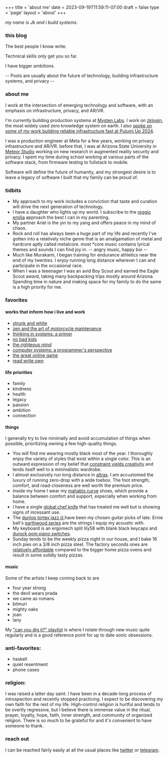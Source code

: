 +++
title = 'about me'
date = 2023-09-19T11:59:11-07:00
draft = false
type = 'page'
layout = 'about'
+++

_my name is Jk and i build systems._

### this blog

The best people I know write.

Technical skills only get you so far.

I have bigger ambitions.

-- Posts are usually about the future of technology, building infrastructure systems, and privacy --

### about me

I work at the intersection of emerging technology and software, with an emphasis on infrastructure, privacy, and AR/VR.

I'm currently building production systems at <a href="https://mystenlabs.com" target="_blank">Mysten Labs</a>. I work on <a href="https://blog.sui.io/zklogin-salt-server-architecture/" target="_blank">zklogin</a>, the most widely used zero knowledge system on earth. I also <a href="https://www.youtube.com/watch?v=EQwpC02CQ9k" target="_blank">spoke on some of my work building reliable infrastructure fast at Pulumi Up 2024</a>.

I was a production engineer at Meta for a few years, working on privacy infrastructure and AR/VR. before that, I was at Arizona State University in <a href="http://meteor.ame.asu.edu" target="_blank">Meteor Studio</a> working on new research in augmented reality security and privacy. I spent my time during school working at various parts of the software stack, from firmware testing to fullstack to mobile.

Software will define the future of humanity, and my strongest desire is to leave a legacy of software I built that my family can be proud of.

### tidbits

- My approach to my work includes a conviction that taste and curation will drive the next generation of technology.
- I have a daughter who lights up my world. I subscribe to the <a href="https://en.wikipedia.org/wiki/Reggio_Emilia_approach" target="_blank">reggio emilia</a> approach the best I can in my parenting.
- My partner Ariel is the yin to my yang and offers peace in my mind of chaos.
- Rock and roll has always been a huge part of my life and recently I've gotten into a relatively niche genre that is an amalgamation of metal and hardcore aptly called metalcore. most \*core music contains lyrical themes and sounds I can find joy in. -- angry music, happy boi --
- Much like Murakami, I began training for endurance athletics near the end of my twenties. I enjoy running long distance wherever I can and participate in the occasional race.
- When I was a teeenager I was an avid Boy Scout and earned the Eagle Scout award, taking many backpacking trips mostly around Arizona. Spending time in nature and making space for my family to do the same is a high priority for me.

### favorites

#### works that inform how i live and work

- <a href="https://archive.org/details/pdfy-2_qp8jQ61OI6NHwa" target="_blank">strunk and white</a>
- <a href="https://archive.org/details/zenandtheartofmotorcyclemaintenancerobertpirsigm._833_V" target="_blank">zen and the art of motorcycle maintenance</a>
- <a href="https://www.amazon.com/Thinking-Systems-Donella-H-Meadows/dp/1603580557" target="_blank">thinking in systems: a primer</a>
- <a href="https://www.amazon.com/No-Bad-Kids-Toddler-Discipline/dp/1499351119" target="_blank">no bad kids</a>
- <a href="https://www.amazon.com/Righteous-Mind-Divided-Politics-Religion/dp/0307455777" target="_blank">the righteous mind</a>
- <a href="https://www.amazon.com/Computer-Systems-Programmers-Perspective-3rd/dp/013409266X" target="_blank">computer systems: a programmer's perspective</a>
- <a href="https://www.notboring.co/p/the-great-online-game" target="_blank">the great online game</a>
- <a href="https://readwriteown.com/" target="_blank">read write own</a>

#### life priorities

- family
- kindness
- health
- legacy
- passion
- ambition
- connection

#### things

I generally try to live minimally and avoid accumulation of things when possible, prioritizing owning a few high-quality things.

- You will find me wearing mostly black most of the year. I thoroughly enjoy the variety of styles that exist within a single color. This is an outward expression of my belief that <a href="https://x.com/after_ephemera/status/1968102054750302227" target="_blank">constraint yields creativity</a> and lends itself well to a minimalistic wardrobe.
- I almost exclusively run long distance in <a href="https://www.altrarunning.com/en-us/all-shoes?gad_campaignid=21768670950&gbraid=0AAAAADm0swc4KpS9FqbleaF7gl-Rah52v" target="_blank">altras</a>. I am accustomed the luxury of running zero-drop with a wide toebox. The foot strength, comfort, and road-closeness are well worth the premium price.
- Inside my home I wear my <a href="https://mahabis.com/products/curve-slippers" target="_blank">mahabis curve</a> shoes, which provide a balance between comfort and support, especially when working from home.
- I have a single <a href="https://www.globalcutleryusa.com/chef-knife-7-5-40th-anniv-g-78-ab" target="_blank">global chef knife</a> that has treated me well but is showing signs of incessant use.
- The <a href="https://www.jimdunlop.com/jazz-iii-pick-variety-pack-6-pack/" target="_blank">dunlop tortex jazz iii </a> have been my chosen guitar picks of late. Ernie ball's <a href="https://www.ernieball.com/earthwood" target="_blank">earthwood series</a> are the strings I equip my acoustic with.
- My keyboard is an ergomech split lily58 with blank black keycaps and <a href="https://www.amazon.com/DUROCK-Switches-Keyboard-Performance-Mechanical/dp/B0CLJ8GN6F" target="_blank">durock pom piano switches</a>.
- Sunday tends to be the weekly pizza night in our house, and I bake 16 inch pies on a 3/8 inch pizza steel. The factory seconds ones are <a href="https://www.amazon.com/dp/B0CFBBK9VF" target="_blank">relatively affordable</a> compared to the bigger home pizza ovens and result in some solidly tasty pizzas.

#### music

Some of the artists I keep coming back to are

- four year strong
- the devil wears prada
- we came as romans
- bilmuri
- mighty oaks
- joan
- lany

My <a href="https://open.spotify.com/playlist/7KvLWWRsq6MJ8Dcgi5Tktt?si=9553c15b6c374a55" target="_blank">"can you dig it?" playlist</a> is where I rotate through new music quite regularly and is a good reference point for up to date sonic obsessions.

### anti-favorites:

- haskell
- quiet resentment
- phone cases

### religion:

I was raised a latter day saint. I have been in a decade-long process of introspection and recently stopped practicing. I expect to be discovering my own faith for the rest of my life. High-control religion is hurtful and tends to be overtly regressive, but I believe there is immense value in the ritual, prayer, loyalty, hope, faith, inner strength, and community of organized religion. There is so much to be grateful for and it's convenient to have someone to thank.

### reach out

I can be reached fairly easily at all the usual places like <a href="https://x.com/after_ephemera" target="_blank">twitter</a> or <a href="https://t.me/after_ephemera" target="_blank">telegram</a>.
